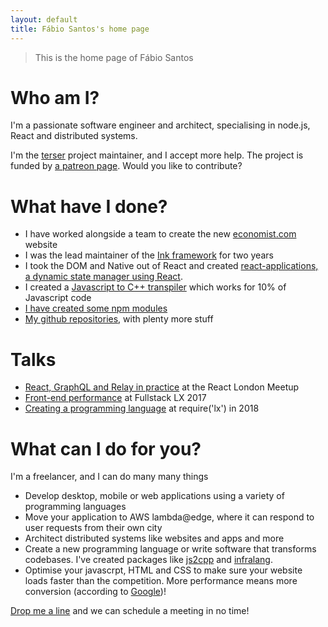```yaml
---
layout: default
title: Fábio Santos's home page
---
```


<blockquote class="all-100 double-bottom-space">
    This is the home page of Fábio Santos
</blockquote>


# Who am I?

I'm a passionate software engineer and architect, specialising in node.js, React and distributed systems.

I'm the [terser](https://github.com/terser-js/terser) project maintainer, and I accept more help. The project is funded by [a patreon page](https://www.patreon.com/fabiosantoscode). Would you like to contribute?

# What have I done?

 * I have worked alongside a team to create the new [economist.com](https://www.economist.com/) website
 * I was the lead maintainer of the [Ink framework](http://ink.sapo.pt/) for two years
 * I took the DOM and Native out of React and created [react-applications, a dynamic state manager using React](https://github.com/fabiosantoscode/react-applications/).
 * I created a [Javascript to C++ transpiler](https://github.com/fabiosantoscode/js2cpp) which works for 10% of Javascript code
 * [I have created some npm modules](http://npmjs.com/~fabiosantoscode)
 * [My github repositories](http://github.com/fabiosantoscode), with plenty more stuff

# Talks

 * [React, GraphQL and Relay in practice](https://youtu.be/HrECWxWVcEI?t=58m16s) at the React London Meetup
 * [Front-end performance](https://www.youtube.com/watch?v=fgUnjlwTzB4) at Fullstack LX 2017
 * [Creating a programming language](https://www.youtube.com/watch?v=rUVyBh_4Zn0) at require('lx') in 2018

# What can I do for you?

I'm a freelancer, and I can do many many things

 * Develop desktop, mobile or web applications using a variety of programming languages
 * Move your application to AWS lambda@edge, where it can respond to user requests from their own city
 * Architect distributed systems like websites and apps and more
 * Create a new programming language or write software that transforms codebases. I've created packages like [js2cpp](https://www.npmjs.com/package/js2cpp) and [infralang](https://www.npmjs.com/package/infralang).
 * Optimise your javascrpt, HTML and CSS to make sure your website loads faster than the competition. More performance means more conversion (according to [Google](https://developers.google.com/web/fundamentals/performance/why-performance-matters/))!

<a href="mailto:fabiosantosart@gmail.com">Drop me a line</a> and we can schedule a meeting in no time!

